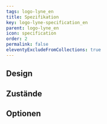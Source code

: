 ```yaml
---
tags: logo-lyne_en
title: Spezifikation
key: logo-lyne-specification_en
parent: logo-lyne_en
icon: specification
order: 2
permalink: false
eleventyExcludeFromCollections: true
---
```


## Design 

## Zustände

## Optionen


